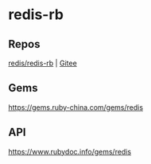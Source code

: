 # redis-rb

## Repos

[redis/redis-rb](https://github.com/redis/redis-rb) | [Gitee](https://gitee.com/mrhuangyuhui/redis-rb)

## Gems

<https://gems.ruby-china.com/gems/redis>

## API

<https://www.rubydoc.info/gems/redis>
